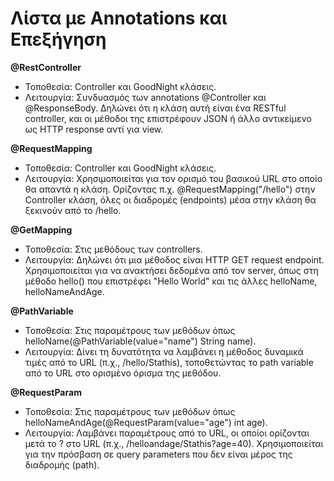 # Λίστα με Annotations και Επεξήγηση

**@RestController**
- Τοποθεσία: Controller και GoodNight κλάσεις.   
- Λειτουργία: Συνδυασμός των annotations @Controller και @ResponseBody. Δηλώνει ότι η κλάση αυτή είναι ένα RESTful controller, και οι μέθοδοι της επιστρέφουν JSON ή άλλο αντικείμενο ως HTTP response αντί για view.   

**@RequestMapping**
- Τοποθεσία: Controller και GoodNight κλάσεις.   
- Λειτουργία: Χρησιμοποιείται για τον ορισμό του βασικού URL στο οποίο θα απαντά η κλάση. Ορίζοντας π.χ. @RequestMapping("/hello") στην Controller κλάση, όλες οι διαδρομές (endpoints) μέσα στην κλάση θα ξεκινούν από το /hello.  

**@GetMapping**
- Τοποθεσία: Στις μεθόδους των controllers.  
- Λειτουργία: Δηλώνει ότι μια μέθοδος είναι HTTP GET request endpoint. Χρησιμοποιείται για να ανακτήσει δεδομένα από τον server, όπως στη μέθοδο hello() που επιστρέφει "Hello World" και τις άλλες helloName, helloNameAndAge.  

**@PathVariable**
- Τοποθεσία: Στις παραμέτρους των μεθόδων όπως helloName(@PathVariable(value="name") String name).  
- Λειτουργία: Δίνει τη δυνατότητα να λαμβάνει η μέθοδος δυναμικά τιμές από το URL (π.χ., /hello/Stathis), τοποθετώντας το path variable από το URL στο ορισμένο όρισμα της μεθόδου.  

**@RequestParam**
- Τοποθεσία: Στις παραμέτρους των μεθόδων όπως helloNameAndAge(@RequestParam(value="age") int age).  
- Λειτουργία: Λαμβάνει παραμέτρους από το URL, οι οποίοι ορίζονται μετά το ? στο URL (π.χ., /helloandage/Stathis?age=40). Χρησιμοποιείται για την πρόσβαση σε query parameters που δεν είναι μέρος της διαδρομής (path).  
